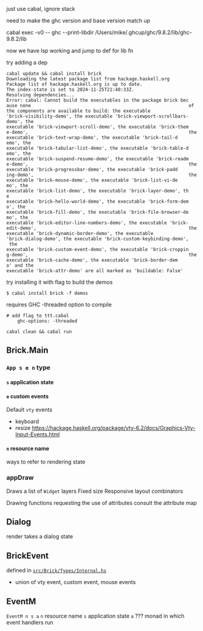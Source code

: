 just use cabal, ignore stack

need to make the ghc version and base version match up

cabal exec -v0 -- ghc --print-libdir
/Users/mike/.ghcup/ghc/9.8.2/lib/ghc-9.8.2/lib

now we have lsp working and jump to def for lib fn

try adding a dep

```
cabal update && cabal install brick
Downloading the latest package list from hackage.haskell.org
Package list of hackage.haskell.org is up to date.
The index-state is set to 2024-11-25T21:40:33Z.
Resolving dependencies...
Error: cabal: Cannot build the executables in the package brick bec
ause none                                                          of the components are available to build: the executable
'brick-visibility-demo', the executable 'brick-viewport-scrollbars-
demo', the                                                         executable 'brick-viewport-scroll-demo', the executable 'brick-them
e-demo',                                                           the executable 'brick-text-wrap-demo', the executable 'brick-tail-d
emo', the                                                          executable 'brick-tabular-list-demo', the executable 'brick-table-d
emo', the                                                          executable 'brick-suspend-resume-demo', the executable 'brick-readm
e-demo',                                                           the executable 'brick-progressbar-demo', the executable 'brick-padd
ing-demo',                                                         the executable 'brick-mouse-demo', the executable 'brick-list-vi-de
mo', the                                                           executable 'brick-list-demo', the executable 'brick-layer-demo', th
e                                                                  executable 'brick-hello-world-demo', the executable 'brick-form-dem
o', the                                                            executable 'brick-fill-demo', the executable 'brick-file-browser-de
mo', the                                                           executable 'brick-editor-line-numbers-demo', the executable 'brick-
edit-demo',                                                        the executable 'brick-dynamic-border-demo', the executable
'brick-dialog-demo', the executable 'brick-custom-keybinding-demo',
 the                                                               executable 'brick-custom-event-demo', the executable 'brick-croppin
g-demo',                                                           the executable 'brick-cache-demo', the executable 'brick-border-dem
o' and the                                                         executable 'brick-attr-demo' are all marked as 'buildable: False'
```

try installing it with flag to build the demos

```
$ cabal install brick -f demos
```

requires GHC -threaded option to compile

```
# add flag to ttt.cabal
    ghc-options: -threaded

cabal clean && cabal run
```

## Brick.Main

### `App s e n` type

#### `s` application state

#### `e` custom events

Default `vty` events

- keyboard
- resize
  https://hackage.haskell.org/package/vty-6.2/docs/Graphics-Vty-Input-Events.html

#### `n` resource name

ways to refer to rendering state

### appDraw

Draws a list of `Widget` layers
Fixed size
Responsive layout combinators

Drawing functions requesting the use of attributes consult the attribute map

## Dialog

render takes a dialog state

## BrickEvent

defined in [`src/Brick/Types/Internal.hs`](https://github.com/jtdaugherty/brick/blob/9a300da21333cb8a88fc2f24478f3caed801e6a8/src/Brick/Types/Internal.hs)

- union of vty event, custom event, mouse events

## EventM

`EventM n s a`
`n` resource name
`s` application state
`a` ???
monad in which event handlers run
